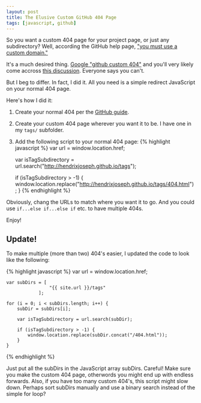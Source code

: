 ```yaml
---
layout: post
title: The Elusive Custom GitHub 404 Page
tags: [javascript, github]
---
```


So you want a custom 404 page for your project page, or just any subdirectory? Well, according the GitHub help page, ["you must use a custom domain."](https://help.github.com/articles/custom-404-pages/)

It's a much desired thing. [Google "github custom 404"](https://www.google.com/search?q=github+custom+404) and you'll very likely come accross [this discussion](http://stackoverflow.com/questions/14908512/how-can-i-set-the-customer-404-page-on-gh-pages). Everyone says you can't.

But I beg to differ. In fact, I did it. All you need is a simple redirect JavaScript on your normal 404 page.

Here's how I did it:

1. Create your normal 404 per the [GitHub guide](https://help.github.com/articles/custom-404-pages/).
2. Create your custom 404 page wherever you want it to be. I have one in my `tags/` subfolder.
3. Add the following script to your normal 404 page:
{% highlight javascript %}
    var url = window.location.href;
    
    var isTagSubdirectory = url.search("http://hendrixjoseph.github.io/tags");
    
    if (isTagSubdirectory > -1) {
      window.location.replace("http://hendrixjoseph.github.io/tags/404.html");
    }
{% endhighlight %}

Obviously, chang the URLs to match where you want it to go. And you could use `if...else if...else if` etc. to have multiple 404s.

Enjoy!

<h2>Update!</h2>

To make multiple (more than two) 404's easier, I updated the code to look like the following:

{% highlight javascript %}
    var url = window.location.href;
    
    var subDirs = [
                    "{{ site.url }}/tags"
                ];
                
    for (i = 0; i < subDirs.length; i++) {
        subDir = subDirs[i];
        
        var isTagSubdirectory = url.search(subDir);
        
        if (isTagSubdirectory > -1) {
            window.location.replace(subDir.concat("/404.html"));
        }
    }
{% endhighlight %}

Just put all the subDirs in the JavaScript array subDirs. Careful! Make sure you make the custom 404 page, otherwords you might end up with endless forwards. Also, if you have too many custom 404's, this script might slow down. Perhaps sort subDirs manually and use a binary search instead of the simple for loop?

